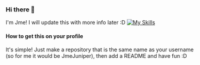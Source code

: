 ### Hi there 👋
I'm Jme! I will update this with more info later :D
[![My Skills](https://skillicons.dev/icons?i=lua,github,html,js,css,latex,arduino,powershell&theme=dark)](https://skillicons.dev)

#### How to get this on your profile
It's simple! Just make a repository that is the same name as your username (so for me it would be JmeJuniper), then add a README and have fun :D

<!--
**JmeJuniper/JmeJuniper** is a ✨ _special_ ✨ repository because its `README.md` (this file) appears on your GitHub profile.

Here are some ideas to get you started:

- 🔭 I’m currently working on ...
- 🌱 I’m currently learning ...
- 👯 I’m looking to collaborate on ...
- 🤔 I’m looking for help with ...
- 💬 Ask me about ...
- 📫 How to reach me: ...
- 😄 Pronouns: ...
- ⚡ Fun fact: ...
-->
